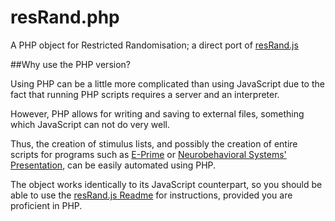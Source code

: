 # resRand.php
A PHP object for Restricted Randomisation; a direct port of [resRand.js](https://github.com/Loycifer/resRand.js)

##Why use the PHP version?

Using PHP can be a little more complicated than using JavaScript due to the fact that running PHP scripts requires a server and an interpreter.

However, PHP allows for writing and saving to external files, something which JavaScript can not do very well.

Thus, the creation of stimulus lists, and possibly the creation of entire scripts for programs such as [E-Prime](https://www.pstnet.com/eprime.cfm) or [Neurobehavioral Systems' Presentation](https://www.neurobs.com/), can be easily automated using PHP.

The object works identically to its JavaScript counterpart, so you should be able to use the [resRand.js Readme](https://github.com/Loycifer/resRand.js/blob/master/README.md) for instructions, provided you are proficient in PHP.
